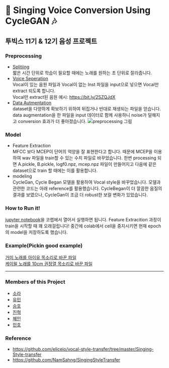 # 🎵 Singing Voice Conversion Using CycleGAN 🎶

## 투빅스 11기 & 12기 음성 프로젝트 


### Preprocessing
- [Splitiing](https://github.com/sora-12/Tobigs_music_project/blob/master/Preprocessing/time_cutting.ipynb)
  <br>짧은 시간 단위로 학습이 필요할 때에는 노래를 원하는 초 단위로 잘라줍니다.
- [Voice Seperation](https://github.com/sora-12/Tobigs_music_project/blob/master/Preprocessing/Vocal_Separation_JH.ipynb)
  <br>Vocal이 있는 음원 파일과 Vocal이 없는 Inst 파일을 input으로 넣으면 Vocal만 extract 되도록 합니다.
   <br> Vocal만 extract된 음원 예시: https://bit.ly/2SZQJdX
- [Data Autmentation](https://github.com/sora-12/Tobigs_music_project/blob/master/Preprocessing/data_augmentation.ipynb)
   <br> dataset을 다양하게 확보하기 위하여 뒤집거나 반대로 재생되는 파일을 얻습니다. data augmentation을 한 파일을 input 데이터로 함께 사용하니 noise가 덜해지고 conversion 효과가 더 좋아졌습니다.
![preprocessing 그림](https://github.com/sora-12/Tobigs_music_project/blob/master/aug_pic.png)

### Model
- Feature Extraction
<br> MFCC 보다 MCEP이 단어의 억양을 잘 표현한다고 합니다. 때문에 MCEP을 이용하여 wav 파일을 train할 수 있는 수치 파일로 바꾸었습니다. 한번 processing 되면 A.pickle, B.pickle, logf0.npz, mcep.npz 파일이 만들어지고 다음에 같은 dataset으로 train 할 때에는 이를 활용합니다.
- modeling
<br> CycleGan, Cycle Began 모델을 활용하여 Vocal style을 바꾸었습니다. 모델과 관련한 코드는 아래 reference를 활용했습니다. CycleBegan이 더 깔끔한 음질의 결과를 보였으나, CycleGan이 조금 더 robust한 보컬 변화가 있었습니다.

### How to Run it!
[jupyter notebook](https://github.com/sora-12/Tobigs_music_project/blob/master/Vocal_Style_Transfer.ipynb)을 코랩에서 열어서 실행하면 됩니다. Feature Extracition 과정이 train을 시작할 때 꽤 오래걸립니다! 중간에 colab에서 cell을 중지시키면 현재 epoch의 model을 저장하도록 했습니다.

### Example(Pickin good example)
[거미 노래를 아이유 목소리로 바꾼 파일](https://drive.google.com/file/d/1K91OiGdTp8S6-mM0UgnZ0SXqEZBMhDDz/view?usp=sharing) <br>
[케이윌 노래를 10cm 권정열 목소리로 바꾼 파일](https://drive.google.com/file/d/1djsn1H-AdOCq0EYc3q9w0Zn8kvAaFGxS/view?usp=sharing)

---
### Members of this Project

- [소라](https://github.com/sora-12)
- [유민](https://github.com/rhawl97)
- [승호](https://github.com/smothly)
- [진혁](https://github.com/ParkJinHyeock)
- [혜인](https://github.com/hyennneee)
- [민호](https://github.com/dizwe)

### Reference
- https://github.com/eliceio/vocal-style-transfer/tree/master/Singing-Style-transfer
- https://github.com/NamSahng/SingingStyleTransfer
